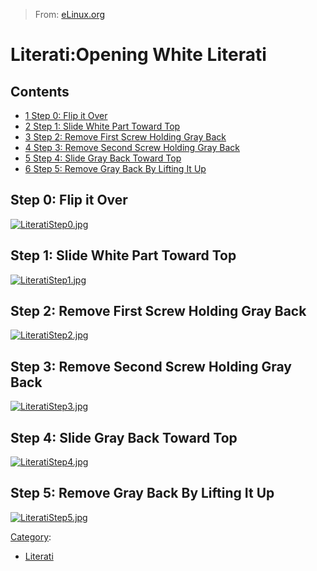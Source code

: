 > From: [eLinux.org](http://eLinux.org/Literati:Opening_White_Literati "http://eLinux.org/Literati:Opening_White_Literati")


# Literati:Opening White Literati



## Contents

-   [1 Step 0: Flip it Over](#step-0-flip-it-over)
-   [2 Step 1: Slide White Part Toward
    Top](#step-1-slide-white-part-toward-top)
-   [3 Step 2: Remove First Screw Holding Gray
    Back](#step-2-remove-first-screw-holding-gray-back)
-   [4 Step 3: Remove Second Screw Holding Gray
    Back](#step-3-remove-second-screw-holding-gray-back)
-   [5 Step 4: Slide Gray Back Toward
    Top](#step-4-slide-gray-back-toward-top)
-   [6 Step 5: Remove Gray Back By Lifting It
    Up](#step-5-remove-gray-back-by-lifting-it-up)

## Step 0: Flip it Over

[![LiteratiStep0.jpg](http://eLinux.org/images/6/69/LiteratiStep0.jpg)](http://eLinux.org/File:LiteratiStep0.jpg)

## Step 1: Slide White Part Toward Top

[![LiteratiStep1.jpg](http://eLinux.org/images/5/5e/LiteratiStep1.jpg)](http://eLinux.org/File:LiteratiStep1.jpg)

## Step 2: Remove First Screw Holding Gray Back

[![LiteratiStep2.jpg](http://eLinux.org/images/0/08/LiteratiStep2.jpg)](http://eLinux.org/File:LiteratiStep2.jpg)

## Step 3: Remove Second Screw Holding Gray Back

[![LiteratiStep3.jpg](http://eLinux.org/images/d/de/LiteratiStep3.jpg)](http://eLinux.org/File:LiteratiStep3.jpg)

## Step 4: Slide Gray Back Toward Top

[![LiteratiStep4.jpg](http://eLinux.org/images/3/38/LiteratiStep4.jpg)](http://eLinux.org/File:LiteratiStep4.jpg)

## Step 5: Remove Gray Back By Lifting It Up

[![LiteratiStep5.jpg](http://eLinux.org/images/e/e7/LiteratiStep5.jpg)](http://eLinux.org/File:LiteratiStep5.jpg)


[Category](http://eLinux.org/Special:Categories "Special:Categories"):

-   [Literati](http://eLinux.org/index.php?title=Category:Literati&action=edit&redlink=1 "Category:Literati (page does not exist)")


